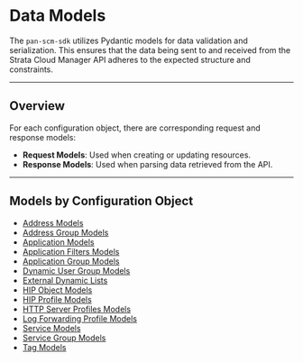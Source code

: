 # Data Models

The `pan-scm-sdk` utilizes Pydantic models for data validation and serialization. This ensures that the data being sent
to and received from the Strata Cloud Manager API adheres to the expected structure and constraints.

---

## Overview

For each configuration object, there are corresponding request and response models:

- **Request Models**: Used when creating or updating resources.
- **Response Models**: Used when parsing data retrieved from the API.

---

## Models by Configuration Object

- [Address Models](address_models.md)
- [Address Group Models](address_group_models.md)
- [Application Models](application_models.md)
- [Application Filters Models](application_filters_models.md)
- [Application Group Models](application_group_models.md)
- [Dynamic User Group Models](dynamic_user_group_models.md)
- [External Dynamic Lists](external_dynamic_lists_models.md)
- [HIP Object Models](hip_object_models.md)
- [HIP Profile Models](hip_profile_models.md)
- [HTTP Server Profiles Models](http_server_profiles_models.md)
- [Log Forwarding Profile Models](log_forwarding_profile_models.md)
- [Service Models](service_models.md)
- [Service Group Models](service_group_models.md)
- [Tag Models](tag_models.md)
